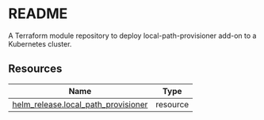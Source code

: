 # README
A Terraform module repository to deploy local-path-provisioner add-on to a Kubernetes cluster.

<!-- BEGIN_TF_DOCS -->


## Resources

| Name | Type |
|------|------|
| [helm_release.local_path_provisioner](https://registry.terraform.io/providers/hashicorp/helm/latest/docs/resources/release) | resource |
<!-- END_TF_DOCS -->
